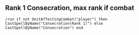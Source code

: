 ## Rank 1 Consecration, max rank if combat
```
/run if not UnitAffectingCombat("player") then CastSpellByName("Consecration(Rank 1)") else CastSpellByName("Consecration") end
```